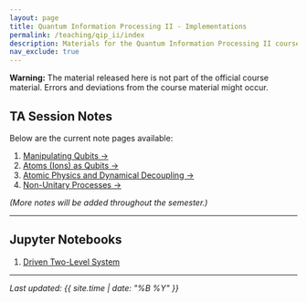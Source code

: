 ```yaml
---
layout: page
title: Quantum Information Processing II - Implementations
permalink: /teaching/qip_ii/index
description: Materials for the Quantum Information Processing II course (Fall 2025).
nav_exclude: true
---
```


<div class="warning-card">
  <strong>Warning:</strong> The material released here is not part of the official course material. Errors and deviations from the course material might occur.
</div>

## TA Session Notes

Below are the current note pages available:

1. [Manipulating Qubits →](/teaching/qip_ii/ps1)
2. [Atoms (Ions) as Qubits →](/teaching/qip_ii/ps2)
3. [Atomic Physics and Dynamical Decoupling →](/teaching/qip_ii/ps3)
4. [Non-Unitary Processes →](/teaching/qip_ii/ps4)

*(More notes will be added throughout the semester.)*

---

## Jupyter Notebooks

1. [Driven Two-Level System](/teaching/qip_ii/ipynb1)

---

*Last updated: {{ site.time | date: "%B %Y" }}*